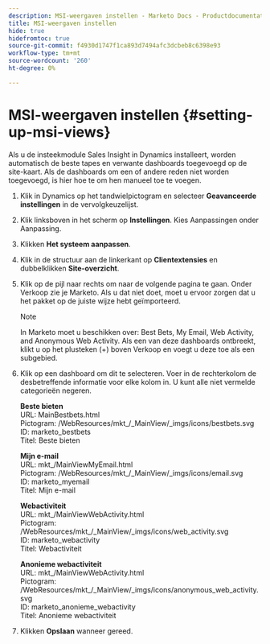 ```yaml
---
description: MSI-weergaven instellen - Marketo Docs - Productdocumentatie
title: MSI-weergaven instellen
hide: true
hidefromtoc: true
source-git-commit: f4930d1747f1ca893d7494afc3dcbeb8c6398e93
workflow-type: tm+mt
source-wordcount: '260'
ht-degree: 0%

---
```


# MSI-weergaven instellen {#setting-up-msi-views}

Als u de insteekmodule Sales Insight in Dynamics installeert, worden automatisch de beste tapes en verwante dashboards toegevoegd op de site-kaart. Als de dashboards om een of andere reden niet worden toegevoegd, is hier hoe te om hen manueel toe te voegen.

1. Klik in Dynamics op het tandwielpictogram en selecteer **Geavanceerde instellingen** in de vervolgkeuzelijst.

1. Klik linksboven in het scherm op **Instellingen**. Kies Aanpassingen onder Aanpassing.

1. Klikken **Het systeem aanpassen**.

1. Klik in de structuur aan de linkerkant op **Clientextensies** en dubbelklikken **Site-overzicht**.

1. Klik op de pijl naar rechts om naar de volgende pagina te gaan. Onder Verkoop zie je Marketo. Als u dat niet doet, moet u ervoor zorgen dat u het pakket op de juiste wijze hebt geïmporteerd.

   >[!NOTE]
   >
   >In Marketo moet u beschikken over: Best Bets, My Email, Web Activity, and Anonymous Web Activity. Als een van deze dashboards ontbreekt, klikt u op het plusteken (+) boven Verkoop en voegt u deze toe als een subgebied.

1. Klik op een dashboard om dit te selecteren. Voer in de rechterkolom de desbetreffende informatie voor elke kolom in. U kunt alle niet vermelde categorieën negeren.

   **Beste bieten**</br>
URL: MainBestbets.html</br>
Pictogram: /WebResources/mkt_/_MainView/_imgs/icons/bestbets.svg</br>
ID: marketo_bestbets</br>
Titel: Beste bieten

   **Mijn e-mail**</br>
URL: mkt_/MainViewMyEmail.html</br>
Pictogram: /WebResources/mkt_/_MainView/_imgs/icons/email.svg</br>
ID: marketo_myemail</br>
Titel: Mijn e-mail

   **Webactiviteit**</br>
URL: mkt_/MainViewWebActivity.html</br>
Pictogram: /WebResources/mkt_/_MainView/_imgs/icons/web_activity.svg</br>
ID: marketo_webactivity</br>
Titel: Webactiviteit

   **Anonieme webactiviteit**</br>
URL: mkt_/MainViewWebActivity.html</br>
Pictogram: /WebResources/mkt_/_MainView/_imgs/icons/anonymous_web_activity.svg</br>
ID: marketo_anonieme_webactivity</br>
Titel: Anonieme webactiviteit

1. Klikken **Opslaan** wanneer gereed.
